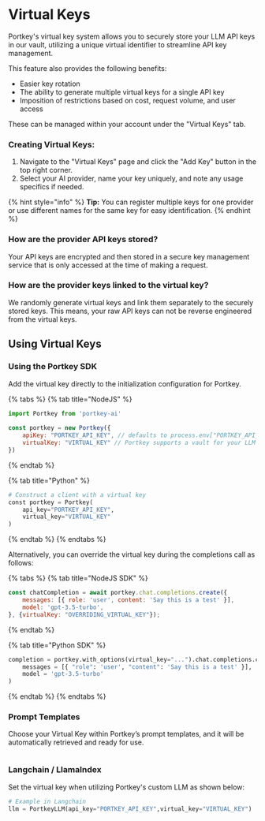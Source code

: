 # Virtual Keys

Portkey's virtual key system allows you to securely store your LLM API keys in our vault, utilizing a unique virtual identifier to streamline API key management.

This feature also provides the following benefits:

* Easier key rotation
* The ability to generate multiple virtual keys for a single API key
* Imposition of restrictions based on cost, request volume, and user access

These can be managed within your account under the "Virtual Keys" tab.

### Creating Virtual Keys:

1. Navigate to the "Virtual Keys" page and click the "Add Key" button in the top right corner.
2. Select your AI provider, name your key uniquely, and note any usage specifics if needed.

{% hint style="info" %}
**Tip:** You can register multiple keys for one provider or use different names for the same key for easy identification.
{% endhint %}

### How are the provider API keys stored?

Your API keys are encrypted and then stored in a secure key management service that is only accessed at the time of making a request.

### How are the provider keys linked to the virtual key?

We randomly generate virtual keys and link them separately to the securely stored keys. This means, your raw API keys can not be reverse engineered from the virtual keys.

## Using Virtual Keys

### Using the Portkey SDK

Add the virtual key directly to the initialization configuration for Portkey.

{% tabs %}
{% tab title="NodeJS" %}
```javascript
import Portkey from 'portkey-ai'
 
const portkey = new Portkey({
    apiKey: "PORTKEY_API_KEY", // defaults to process.env["PORTKEY_API_KEY"]
    virtualKey: "VIRTUAL_KEY" // Portkey supports a vault for your LLM Keys
})
```
{% endtab %}

{% tab title="Python" %}
```python
# Construct a client with a virtual key
const portkey = Portkey(
    api_key="PORTKEY_API_KEY",
    virtual_key="VIRTUAL_KEY"
)
```
{% endtab %}
{% endtabs %}

Alternatively, you can override the virtual key during the completions call as follows:

{% tabs %}
{% tab title="NodeJS SDK" %}
```javascript
const chatCompletion = await portkey.chat.completions.create({
    messages: [{ role: 'user', content: 'Say this is a test' }],
    model: 'gpt-3.5-turbo',
}, {virtualKey: "OVERRIDING_VIRTUAL_KEY"});
```
{% endtab %}

{% tab title="Python SDK" %}
```python
completion = portkey.with_options(virtual_key="...").chat.completions.create(
    messages = [{ "role": 'user', "content": 'Say this is a test' }],
    model = 'gpt-3.5-turbo'
)
```
{% endtab %}
{% endtabs %}

### Prompt Templates

Choose your Virtual Key within Portkey’s prompt templates, and it will be automatically retrieved and ready for use.

<figure><img src="https://3798672042-files.gitbook.io/~/files/v0/b/gitbook-x-prod.appspot.com/o/spaces%2FeWEp2XRBGxs7C1jgAdk7%2Fuploads%2FN2vbbUsZw8kGe1uf622M%2Fconfig_prompt.gif?alt=media&#x26;token=98b26d64-8af5-4231-9cf0-a23e045b80fd" alt=""><figcaption></figcaption></figure>

### Langchain / LlamaIndex

Set the virtual key when utilizing Portkey's custom LLM as shown below:

```python
# Example in Langchain
llm = PortkeyLLM(api_key="PORTKEY_API_KEY",virtual_key="VIRTUAL_KEY")
```

